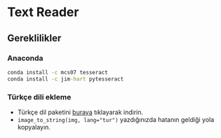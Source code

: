 # Text Reader

## Gereklilikler

### Anaconda

```cmd
conda install -c mcs07 tesseract
conda install -c jim-hart pytesseract
```

### Türkçe dili ekleme

* Türkçe dil paketini [buraya](https://github.com/tesseract-ocr/tessdata/raw/3.04.00/tur.traineddata) tıklayarak indirin.
* `image_to_string(img, lang="tur")` yazdığınızda hatanın geldiği yola kopyalayın.